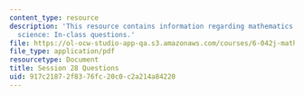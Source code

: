```yaml
---
content_type: resource
description: 'This resource contains information regarding mathematics for computer
  science: In-class questions.'
file: https://ol-ocw-studio-app-qa.s3.amazonaws.com/courses/6-042j-mathematics-for-computer-science-spring-2015/917c21872f8376fc20c0c2a214a84220_MIT6_042JS15_cp28.pdf
file_type: application/pdf
resourcetype: Document
title: Session 28 Questions
uid: 917c2187-2f83-76fc-20c0-c2a214a84220
---
```

